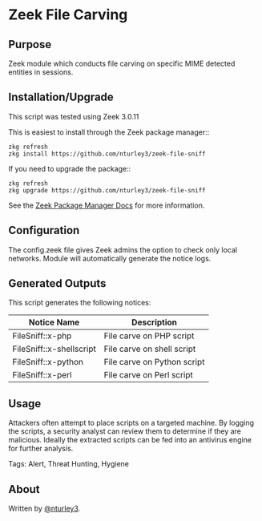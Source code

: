 # Zeek File Carving 

## Purpose
Zeek module which conducts file carving on specific MIME detected entities in sessions.

## Installation/Upgrade

This script was tested using Zeek 3.0.11

This is easiest to install through the Zeek package manager::

	zkg refresh
	zkg install https://github.com/nturley3/zeek-file-sniff

If you need to upgrade the package::

	zkg refresh
	zkg upgrade https://github.com/nturley3/zeek-file-sniff

See the [Zeek Package Manager Docs](https://docs.zeek.org/projects/package-manager/en/stable/quickstart.html) for more information.

## Configuration

The config.zeek file gives Zeek admins the option to check only local networks.
Module will automatically generate the notice logs.


## Generated Outputs

This script generates the following notices: 

| Notice Name | Description |
| -- | -- |
| FileSniff::x-php | File carve on PHP script |
| FileSniff::x-shellscript | File carve on shell script |
| FileSniff::x-python | File carve on Python script |
| FileSniff::x-perl | File carve on Perl script |


## Usage

Attackers often attempt to place scripts on a targeted machine. By logging the scripts, a security analyst can review them to determine if they are malicious. Ideally the extracted scripts can be fed into an antivirus engine for further analysis.

Tags: Alert, Threat Hunting, Hygiene

## About

Written by [@nturley3](https://github.com/nturley3).